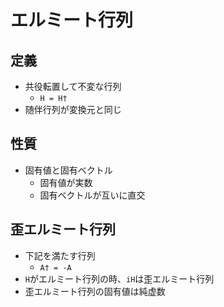 # エルミート行列

## 定義
- 共役転置して不変な行列
    - `H = H†`
- 随伴行列が変換元と同じ

## 性質
- 固有値と固有ベクトル
    - 固有値が実数
    - 固有ベクトルが互いに直交

## 歪エルミート行列
- 下記を満たす行列
    - `A† = -A`
- `H`がエルミート行列の時、`iH`は歪エルミート行列
- 歪エルミート行列の固有値は純虚数
